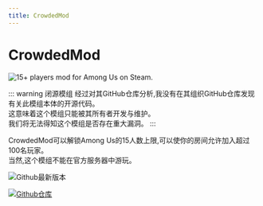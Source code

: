 ```yaml
---
title: CrowdedMod
---
```

# CrowdedMod

![15+ players mod for Among Us on Steam.](/Image/CrowdedMod.png)

::: warning 闭源模组
经过对其GitHub仓库分析,我没有在其组织GitHub仓库发现有关此模组本体的开源代码。<br>
这意味着这个模组只能被其所有者开发与维护。<br>
我们将无法得知这个模组是否存在重大漏洞。
:::

CrowdedMod可以解锁Among Us的15人数上限,可以使你的房间允许加入超过100名玩家。<br>
当然,这个模组不能在官方服务器中游玩。

<div align="center">
<VPCard
  title="Jan Przebor"
  desc="开发者"
  logo="/Image/JanPrzebor.png"
  link="https://github.com/przebor"
/>
</div>

![Github最新版本](https://badgen.net/github/release/CrowdedMods/CrowdedMod?icon=github)

[![Github仓库](https://badgen.net/badge/Github/Repository/github?icon=github)](https://github.com/CrowdedMods/CrowdedMod)